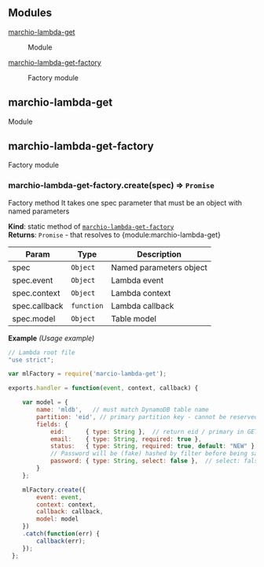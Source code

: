 ## Modules

<dl>
<dt><a href="#module_marchio-lambda-get">marchio-lambda-get</a></dt>
<dd><p>Module</p>
</dd>
<dt><a href="#module_marchio-lambda-get-factory">marchio-lambda-get-factory</a></dt>
<dd><p>Factory module</p>
</dd>
</dl>

<a name="module_marchio-lambda-get"></a>

## marchio-lambda-get
Module

<a name="module_marchio-lambda-get-factory"></a>

## marchio-lambda-get-factory
Factory module

<a name="module_marchio-lambda-get-factory.create"></a>

### marchio-lambda-get-factory.create(spec) ⇒ <code>Promise</code>
Factory method 
It takes one spec parameter that must be an object with named parameters

**Kind**: static method of <code>[marchio-lambda-get-factory](#module_marchio-lambda-get-factory)</code>  
**Returns**: <code>Promise</code> - that resolves to {module:marchio-lambda-get}  

| Param | Type | Description |
| --- | --- | --- |
| spec | <code>Object</code> | Named parameters object |
| spec.event | <code>Object</code> | Lambda event |
| spec.context | <code>Object</code> | Lambda context |
| spec.callback | <code>function</code> | Lambda callback |
| spec.model | <code>Object</code> | Table model |

**Example** *(Usage example)*  
```js
// Lambda root file
"use strict";

var mlFactory = require('marcio-lambda-get'); 

exports.handler = function(event, context, callback) {

    var model = {
        name: 'mldb',   // must match DynamoDB table name
        partition: 'eid', // primary partition key - cannot be reserved word (like uuid)
        fields: {
            eid:      { type: String },  // return eid / primary in GET results
            email:    { type: String, required: true },
            status:   { type: String, required: true, default: "NEW" },
            // Password will be (fake) hashed by filter before being saved
            password: { type: String, select: false },  // select: false, exclude from query results
        }
    };

    mlFactory.create({ 
        event: event, 
        context: context,
        callback: callback,
        model: model
    })
    .catch(function(err) {
        callback(err);
    });
 };
```
